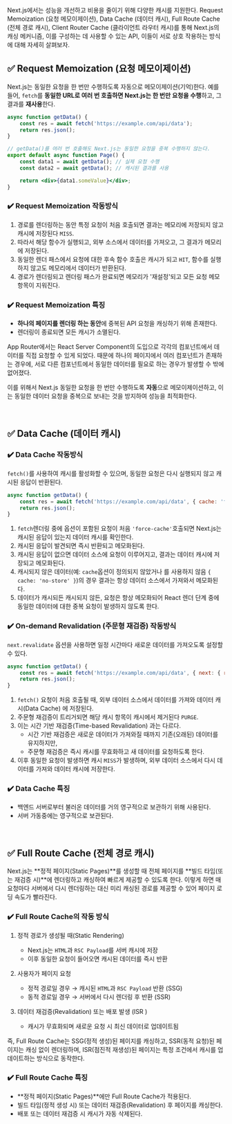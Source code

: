 Next.js에서는 성능을 개선하고 비용을 줄이기 위해 다양한 캐시를 지원한다. Request Memoization (요청 메모이제이션), Data Cache (데이터 캐시), Full Route Cache (전체 경로 캐시), Client Router Cache (클라이언트 라우터 캐시)를 통해 Next.js의 캐싱 메커니즘, 이를 구성하는 데 사용할 수 있는 API, 이들이 서로 상호 작용하는 방식에 대해 자세히 살펴보자.

## ✅ Request Memoization (요청 메모이제이션)

Next.js는 동일한 요청을 한 번만 수행하도록 자동으로 메모이제이션(기억)한다.
예를 들어, `fetch`를 **동일한 URL로 여러 번 호출하면 Next.js는 한 번만 요청을 수행**하고, 그 결과를 **재사용**한다.

```jsx
async function getData() {
    const res = await fetch('https://example.com/api/data');
    return res.json();
}

// getData()를 여러 번 호출해도 Next.js는 동일한 요청을 중복 수행하지 않는다.
export default async function Page() {
    const data1 = await getData(); // 실제 요청 수행
    const data2 = await getData(); // 캐시된 결과를 사용

    return <div>{data1.someValue}</div>;
}
```

### ✔️ Request Memoization 작동방식

1. 경로를 렌더링하는 동안 특정 요청이 처음 호출되면 결과는 메모리에 저장되지 않고 캐시에 저장된다 `MISS`.
2. 따라서 해당 함수가 실행되고, 외부 소스에서 데이터를 가져오고, 그 결과가 메모리에 저장된다.
3. 동일한 렌더 패스에서 요청에 대한 후속 함수 호출은 캐시가 되고 `HIT`, 함수를 실행하지 않고도 메모리에서 데이터가 반환된다.
4. 경로가 렌더링되고 렌더링 패스가 완료되면 메모리가 '재설정'되고 모든 요청 메모 항목이 지워진다.

### ✔️ Request Memoization 특징

-   **하나의 페이지를 렌더링 하는 동안**에 중복된 API 요청을 캐싱하기 위해 존재한다.
-   렌더링이 종료되면 모든 캐시가 소멸된다.

App Router에서는 React Server Component의 도입으로 각각의 컴포넌트에서 데이터를 직접 요청할 수 있게 되었다. 때문에 하나의 페이지에서 여러 컴포넌트가 존재하는 경우에, 서로 다른 컴포넌트에서 동일한 데이터를 필요로 하는 경우가 발생할 수 밖에 없어졌다.

이를 위해서 Next.js 동일한 요청을 한 번만 수행하도록 **자동**으로 메모이제이션하고, 이는 동일한 데이터 요청을 중복으로 보내는 것을 방지하여 성능을 최적화한다.

<br>

## ✅ Data Cache (데이터 캐시)

### ✔️ Data Cache 작동방식

`fetch()`를 사용하여 캐시를 활성화할 수 있으며, 동일한 요청은 다시 실행되지 않고 캐시된 응답이 반환된다.

```jsx
async function getData() {
    const res = await fetch('https://example.com/api/data', { cache: 'force-cache' });
    return res.json();
}
```

1. `fetch`렌더링 중에 옵션이 포함된 요청이 처음 `'force-cache'`호출되면 Next.js는 캐시된 응답이 있는지 데이터 캐시를 확인한다.
2. 캐시된 응답이 발견되면 즉시 반환되고 메모화된다.
3. 캐시된 응답이 없으면 데이터 소스에 요청이 이루어지고, 결과는 데이터 캐시에 저장되고 메모화된다.
4. 캐시되지 않은 데이터(예: `cache`옵션이 정의되지 않았거나 를 사용하지 않음 `{ cache: 'no-store' }`)의 경우 결과는 항상 데이터 소스에서 가져와서 메모화된다.
5. 데이터가 캐시되든 캐시되지 않든, 요청은 항상 메모화되어 React 렌더 단계 중에 동일한 데이터에 대한 중복 요청이 발생하지 않도록 한다.

### ✔️ On-demand Revalidation (주문형 재검증) 작동방식

`next.revalidate` 옵션을 사용하면 일정 시간마다 새로운 데이터를 가져오도록 설정할 수 있다.

```jsx
async function getData() {
    const res = await fetch('https://example.com/api/data', { next: { revalidate: 60 } });
    return res.json();
}
```

1. `fetch()` 요청이 처음 호출될 때, 외부 데이터 소스에서 데이터를 가져와 데이터 캐시(Data Cache) 에 저장된다.
2. 주문형 재검증이 트리거되면 해당 캐시 항목이 캐시에서 제거된다 `PURGE`.
3. 이는 시간 기반 재검증(Time-based Revalidation) 과는 다르다.
    - 시간 기반 재검증은 새로운 데이터가 가져와질 때까지 기존(오래된) 데이터를 유지하지만,
    - 주문형 재검증은 즉시 캐시를 무효화하고 새 데이터를 요청하도록 한다.
4. 이후 동일한 요청이 발생하면 캐시 `MISS`가 발생하며, 외부 데이터 소스에서 다시 데이터를 가져와 데이터 캐시에 저장한다.

### ✔️ Data Cache 특징

-   백엔드 서버로부터 불러온 데이터를 거의 영구적으로 보관하기 위해 사용된다.
-   서버 가동중에는 영구적으로 보관된다.

<br>

## ✅ Full Route Cache (전체 경로 캐시)

Next.js는 **정적 페이지(Static Pages)**를 생성할 때 전체 페이지를 **빌드 타임(또는 재검증 시)**에 렌더링하고 캐싱하여 빠르게 제공할 수 있도록 한다. 이렇게 하면 매 요청마다 서버에서 다시 렌더링하는 대신 미리 캐싱된 경로를 제공할 수 있어 페이지 로딩 속도가 빨라진다.

### ✔️ Full Route Cache의 작동 방식

1. 정적 경로가 생성될 때(Static Rendering)

    - Next.js는 `HTML`과 `RSC Payload`를 서버 캐시에 저장
    - 이후 동일한 요청이 들어오면 캐시된 데이터를 즉시 반환

2. 사용자가 페이지 요청

    - 정적 경로일 경우 → 캐시된 `HTML`과 `RSC Payload` 반환 (SSG)
    - 동적 경로일 경우 → 서버에서 다시 렌더링 후 반환 (SSR)

3. 데이터 재검증(Revalidation) 또는 배포 발생 (ISR )
    - 캐시가 무효화되며 새로운 요청 시 최신 데이터로 업데이트됨

즉, Full Route Cache는 SSG(정적 생성)된 페이지를 캐싱하고, SSR(동적 요청)된 페이지는 캐싱 없이 렌더링하며, ISR(점진적 재생성)된 페이지는 특정 조건에서 캐시를 업데이트하는 방식으로 동작한다.

### ✔️ Full Route Cache 특징

-   **정적 페이지(Static Pages)**에만 Full Route Cache가 적용된다.
-   빌드 타임(정적 생성 시) 또는 데이터 재검증(Revalidation) 후 페이지를 캐싱한다.
-   배포 또는 데이터 재검증 시 캐시가 자동 삭제된다.

<br>
